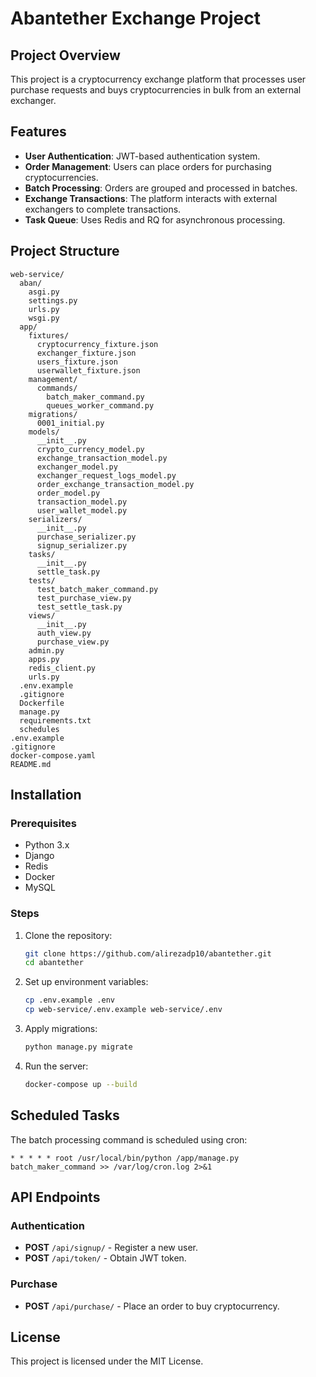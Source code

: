 # Abantether Exchange Project

## Project Overview

This project is a cryptocurrency exchange platform that processes user purchase requests and buys cryptocurrencies in bulk from an external exchanger.

## Features

- **User Authentication**: JWT-based authentication system.
- **Order Management**: Users can place orders for purchasing cryptocurrencies.
- **Batch Processing**: Orders are grouped and processed in batches.
- **Exchange Transactions**: The platform interacts with external exchangers to complete transactions.
- **Task Queue**: Uses Redis and RQ for asynchronous processing.

## Project Structure

```
web-service/
  aban/
    asgi.py
    settings.py
    urls.py
    wsgi.py
  app/
    fixtures/
      cryptocurrency_fixture.json
      exchanger_fixture.json
      users_fixture.json
      userwallet_fixture.json
    management/
      commands/
        batch_maker_command.py
        queues_worker_command.py
    migrations/
      0001_initial.py
    models/
      __init__.py
      crypto_currency_model.py
      exchange_transaction_model.py
      exchanger_model.py
      exchanger_request_logs_model.py
      order_exchange_transaction_model.py
      order_model.py
      transaction_model.py
      user_wallet_model.py
    serializers/
      __init__.py
      purchase_serializer.py
      signup_serializer.py
    tasks/
      __init__.py
      settle_task.py
    tests/
      test_batch_maker_command.py
      test_purchase_view.py
      test_settle_task.py
    views/
      __init__.py
      auth_view.py
      purchase_view.py
    admin.py
    apps.py
    redis_client.py
    urls.py
  .env.example
  .gitignore
  Dockerfile
  manage.py
  requirements.txt
  schedules
.env.example
.gitignore
docker-compose.yaml
README.md
```

## Installation

### Prerequisites

- Python 3.x
- Django
- Redis
- Docker
- MySQL

### Steps

1. Clone the repository:
   ```bash
   git clone https://github.com/alirezadp10/abantether.git
   cd abantether
   ```
2. Set up environment variables:
   ```bash
   cp .env.example .env
   cp web-service/.env.example web-service/.env
   ```
3. Apply migrations:
   ```bash
   python manage.py migrate
   ```
4. Run the server:
   ```bash
   docker-compose up --build
   ```

## Scheduled Tasks

The batch processing command is scheduled using cron:

```
* * * * * root /usr/local/bin/python /app/manage.py batch_maker_command >> /var/log/cron.log 2>&1
```

## API Endpoints

### Authentication

- **POST** `/api/signup/` - Register a new user.
- **POST** `/api/token/` - Obtain JWT token.

### Purchase

- **POST** `/api/purchase/` - Place an order to buy cryptocurrency.

## License

This project is licensed under the MIT License.


